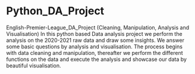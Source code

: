 # Python_DA_Project
English-Premier-League_DA_Project (Cleaning, Manipulation, Analysis and Visualisation)
In this python based Data analysis project we perform the analysis on the 2020-2021 raw data and draw some insights.
We answer some basic questions by analysis and visualisation.
The process begins with data cleaning and manipulation, thereafter we perform the different functions on the data and execute the analysis and showcase our data by beautiful visualisation.

